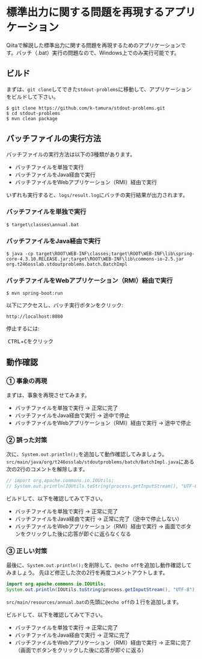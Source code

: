 標準出力に関する問題を再現するアプリケーション
=

Qiitaで解説した標準出力に関する問題を再現するためのアプリケーションです。バッチ（.bat）実行の問題なので、Windows上でのみ実行可能です。

## ビルド

まずは、`git clone`してできた`stdout-problems`に移動して、アプリケーションをビルドして下さい。

    $ git clone https://github.com/k-tamura/stdout-problems.git
    $ cd stdout-problems
    $ mvn clean package

## バッチファイルの実行方法

バッチファイルの実行方法は以下の3種類があります。

 - バッチファイルを単独で実行
 - バッチファイルをJava経由で実行
 - バッチファイルをWebアプリケーション（RMI）経由で実行
 
 いずれも実行すると、`logs/result.log`にバッチの実行結果が出力されます。

### バッチファイルを単独で実行

    $ target\classes\annual.bat
    
### バッチファイルをJava経由で実行

    $ java -cp target\ROOT\WEB-INF\classes;target\ROOT\WEB-INF\lib\spring-core-4.3.10.RELEASE.jar;target\ROOT\WEB-INF\lib\commons-io-2.5.jar org.t246osslab.stdoutproblems.batch.BatchImpl

### バッチファイルをWebアプリケーション（RMI）経由で実行

    $ mvn spring-boot:run


以下にアクセスし、バッチ実行ボタンをクリック:

    http://localhost:8080


停止するには:

  <kbd>CTRL</kbd>+<kbd>C</kbd>をクリック
  
## 動作確認

### ① 事象の再現

まずは、事象を再現させてみます。

 - バッチファイルを単独で実行 → 正常に完了
 - バッチファイルをJava経由で実行 → 途中で停止
 - バッチファイルをWebアプリケーション（RMI）経由で実行 → 途中で停止

### ② 誤った対策

次に、`System.out.println();`を追加して動作確認してみましょう。
`src/main/java/org/t246osslab/stdoutproblems/batch/BatchImpl.java`にある次の2行のコメントを解除します。

```java
// import org.apache.commons.io.IOUtils;
// System.out.println(IOUtils.toString(process.getInputStream(), "UTF-8"));
```

ビルドして、以下を確認してみて下さい。

 - バッチファイルを単独で実行 → 正常に完了
 - バッチファイルをJava経由で実行 → 正常に完了（途中で停止しない）
 - バッチファイルをWebアプリケーション（RMI）経由で実行 → 画面でボタンをクリックした後に応答が即ぐに返らなくなる
 
### ③ 正しい対策

最後に、`System.out.println();`を削除して、`@echo off`を追加し動作確認してみましょう。
先ほど修正した次の2行を再度コメントアウトします。

```java
import org.apache.commons.io.IOUtils;
System.out.println(IOUtils.toString(process.getInputStream(), "UTF-8"));
```

`src/main/resources/annual.bat`の先頭に`@echo off`の１行を追加します。
 
 ビルドして、以下を確認してみて下さい。
 
 - バッチファイルを単独で実行 → 正常に完了
 - バッチファイルをJava経由で実行 → 正常に完了
 - バッチファイルをWebアプリケーション（RMI）経由で実行 → 正常に完了（画面でボタンをクリックした後に応答が即ぐに返る）
